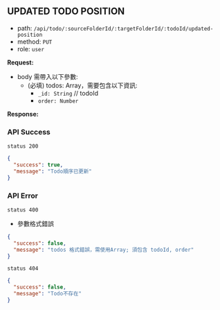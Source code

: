 ## UPDATED TODO POSITION

- path: `/api/todo/:sourceFolderId/:targetFolderId/:todoId/updated-position`
- method: `PUT`
- role: `user`

**Request:**

- body 需帶入以下參數:
  - (必填) todos: Array，需要包含以下資訊:
    - `_id: String` // todoId
    - `order: Number`

**Response:**

### API Success

`status 200`

```json
{
  "success": true,
  "message": "Todo順序已更新"
}
```

### API Error

`status 400`

- 參數格式錯誤

```json
{
  "success": false,
  "message": "todos 格式錯誤，需使用Array; 須包含 todoId, order"
}
```

`status 404`

```json
{
  "success": false,
  "message": "Todo不存在"
}
```
